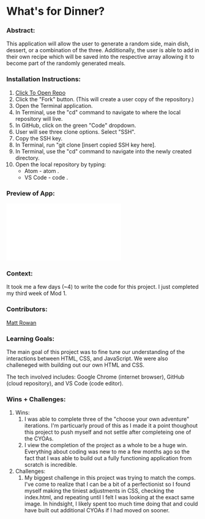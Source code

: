 # What's for Dinner? 

### Abstract:
[//]: <> (Briefly describe what you built and its features. What problem is the app solving? How does this application solve that problem?)
This application will allow the user to generate a random side, main dish, dessert, or a combination of the three. Additionally, the user is able to add in their own recipe which will be saved into the respective array allowing it to become part of the randomly generated meals.

### Installation Instructions:
[//]: <> (What steps does a person have to take to get your app cloned down and running?)
1. [Click To Open Repo](https://github.com/MRowan121/whats-for-dinner)
2. Click the "Fork" button. (This will create a user copy of the repository.)
3. Open the Terminal application.
4. In Terminal, use the "cd" command to navigate to where the local repository will live.
5. In GitHub, click on the green "Code" dropdown.
6. User will see three clone options. Select "SSH".
7. Copy the SSH key.
8. In Terminal, run "git clone [insert copied SSH key here].
9. In Terminal, use the "cd" command to navigate into the newly created directory.
10. Open the local repository by typing:
    * Atom - atom .
	* VS Code - code .

### Preview of App:
[//]: <> (Provide ONE gif or screenshot of your application - choose the "coolest" piece of functionality to show off.)
![Example Screenshot](file:///Users/mattrowan/Turing/mod1/whats-for-dinner/index.html)

### Context:
[//]: <> (Give some context for the project here. How long did you have to work on it? How far into the Turing program are you?)
It took me a few days (~4) to write the code for this project. I just completed my third week of Mod 1. 

### Contributors:
[//]: <> (Who worked on this application? Link to their GitHubs.)
[Matt Rowan](https://github.com/MRowan121)

### Learning Goals:
[//]: <> (What were the learning goals of this project? What tech did you work with?)
The main goal of this project was to fine tune our understanding of the interactions between HTML, CSS, and JavaScript. We were also challeneged with building out our own HTML and CSS.

 The tech involved includes: Google Chrome (internet browser), GitHub (cloud repository), and VS Code (code editor).

### Wins + Challenges:
[//]: <> (What are 2-3 wins you have from this project? What were some challenges you faced - and how did you get over them?)
1. Wins:
	1. I was able to complete three of the "choose your own adventure" iterations. I'm particuarly proud of this as I made it a point thoughout this project to push myself and not settle after completeing one of the CYOAs. 
	2. I view the completion of the project as a whole to be a huge win. Everything about coding was new to me a few months ago so the fact that I was able to build out a fully functioning application from scratch is incredible.
2. Challenges:
    1. My biggest challenge in this project was trying to match the comps. I've come to realize that I can be a bit of a perfectionist so I found myself making the tiniest adjustments in CSS, checking the index.html, and repeating until I felt I was looking at the exact same image. In hindsight, I likely spent too much time doing that and could have built out additional CYOAs if I had moved on sooner. 